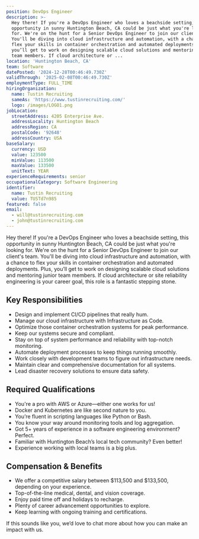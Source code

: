 ```yaml
---
position: DevOps Engineer
description: >-
  Hey there! If you're a DevOps Engineer who loves a beachside setting, this
  opportunity in sunny Huntington Beach, CA could be just what you're looking
  for. We're on the hunt for a Senior DevOps Engineer to join our client's team.
  You'll be diving into cloud infrastructure and automation, with a chance to
  flex your skills in container orchestration and automated deployments. Plus,
  you’ll get to work on designing scalable cloud solutions and mentoring junior
  team members. If cloud architecture or ...
location: 'Huntington Beach, CA'
team: Software
datePosted: '2024-12-28T00:46:49.730Z'
validThrough: '2025-02-08T00:46:49.730Z'
employmentType: FULL_TIME
hiringOrganization:
  name: Tustin Recruiting
  sameAs: 'https://www.tustinrecruiting.com/'
  logo: /images/LOGO1.png
jobLocation:
  streetAddress: 4205 Enterprise Ave.
  addressLocality: Huntington Beach
  addressRegion: CA
  postalCode: '92648'
  addressCountry: USA
baseSalary:
  currency: USD
  value: 123500
  minValue: 113500
  maxValue: 133500
  unitText: YEAR
experienceRequirements: senior
occupationalCategory: Software Engineering
identifier:
  name: Tustin Recruiting
  value: TUSTd7n985
featured: false
email:
  - will@tustinrecruiting.com
  - john@tustinrecruiting.com
---
```




Hey there! If you're a DevOps Engineer who loves a beachside setting, this opportunity in sunny Huntington Beach, CA could be just what you're looking for. We're on the hunt for a Senior DevOps Engineer to join our client's team. You'll be diving into cloud infrastructure and automation, with a chance to flex your skills in container orchestration and automated deployments. Plus, you’ll get to work on designing scalable cloud solutions and mentoring junior team members. If cloud architecture or site reliability engineering is your career goal, this role is a fantastic stepping stone.

## Key Responsibilities
- Design and implement CI/CD pipelines that really hum.
- Manage our cloud infrastructure with Infrastructure as Code.
- Optimize those container orchestration systems for peak performance.
- Keep our systems secure and compliant.
- Stay on top of system performance and reliability with top-notch monitoring.
- Automate deployment processes to keep things running smoothly.
- Work closely with development teams to figure out infrastructure needs.
- Maintain clear and comprehensive documentation for all systems.
- Lead disaster recovery solutions to ensure data safety.

## Required Qualifications
- You're a pro with AWS or Azure—either one works for us!
- Docker and Kubernetes are like second nature to you.
- You’re fluent in scripting languages like Python or Bash.
- You know your way around monitoring tools and log aggregation.
- Got 5+ years of experience in a software engineering environment? Perfect.
- Familiar with Huntington Beach’s local tech community? Even better!
- Experience working with local teams is a big plus.

## Compensation & Benefits
- We offer a competitive salary between $113,500 and $133,500, depending on your experience.
- Top-of-the-line medical, dental, and vision coverage.
- Enjoy paid time off and holidays to recharge.
- Plenty of career advancement opportunities to explore.
- Keep learning with ongoing training and certifications.

If this sounds like you, we’d love to chat more about how you can make an impact with us.